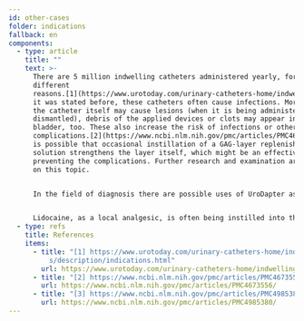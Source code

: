 ```yaml
---
id: other-cases
folder: indications
fallback: en
components:
  - type: article
    title: ""
    text: >-
      There are 5 million indwelling catheters administered yearly, for several
      different
      reasons.[1](https://www.urotoday.com/urinary-catheters-home/indwelling-catheters/description/indications.html) As
      it was stated before, these catheters often cause infections. Moreover,
      the catheter itself may cause lesions (when it is being administered or
      dismantled), debris of the applied devices or clots may appear in the
      bladder, too. These also increase the risk of infections or other
      complications.[2](https://www.ncbi.nlm.nih.gov/pmc/articles/PMC4673556/),[3](https://www.ncbi.nlm.nih.gov/pmc/articles/PMC4985380/) It
      is possible that occasional instillation of a GAG-layer replenisher
      solution strengthens the layer itself, which might be an effective way for
      preventing the complications. Further research and examination are needed
      on this topic.


      In the field of diagnosis there are possible uses of UroDapter as well. Retrograde urethrography, for example is usually performed with a catheter with which the contrast materials needed for imaging are delivered. In certain cases, the administration of these materials to the urethra too might reveal additional information.


      Lidocaine, as a local analgesic, is often being instilled into the bladder in many different conditions. Regardless of the condition being treated UroDapter can be beneficial to deliver lidocaine. It is an additional advantage that the drug affects the urethra, too, since in many urinary conditions patients experience pain in that area as well.
  - type: refs
    title: References
    items:
      - title: "[1] https://www.urotoday.com/urinary-catheters-home/indwelling-catheter\
          s/description/indications.html"
        url: https://www.urotoday.com/urinary-catheters-home/indwelling-catheters/description/indications.html
      - title: "[2] https://www.ncbi.nlm.nih.gov/pmc/articles/PMC4673556/"
        url: https://www.ncbi.nlm.nih.gov/pmc/articles/PMC4673556/
      - title: "[3] https://www.ncbi.nlm.nih.gov/pmc/articles/PMC4985380/"
        url: https://www.ncbi.nlm.nih.gov/pmc/articles/PMC4985380/
---
```

